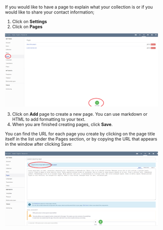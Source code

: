 If you would like to have a page to explain what your collection is or if you would like to share your contact information;
1. Click on **Settings**
2. Click on  **Pages**

![](https://github.com/quincywiele/HURIDOCS-User-Manuals/blob/master/createnewpages.png)

3. Click on **Add** page to create a new page. You can use markdown or HTML to add formatting to your text. 
4. When you are finished creating pages,  click **Save**.

You can find the URL for each page you create by clicking on the page title itself in the list under the Pages section, or by copying the URL that appears in the window after clicking Save:

![](https://github.com/quincywiele/HURIDOCS-User-Manuals/blob/master/createnewhyperlink.png)


